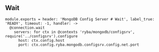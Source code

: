 
## Wait

    module.exports = header: 'MongoDB Config Server # Wait', label_true: 'READY', timeout: -1, handler: ->
      @connection.wait
        servers: for ctx in @contexts 'ryba/mongodb/configsrv', require('../configsrv').configure
          host: ctx.config.host
          port: ctx.config.ryba.mongodb.configsrv.config.net.port
